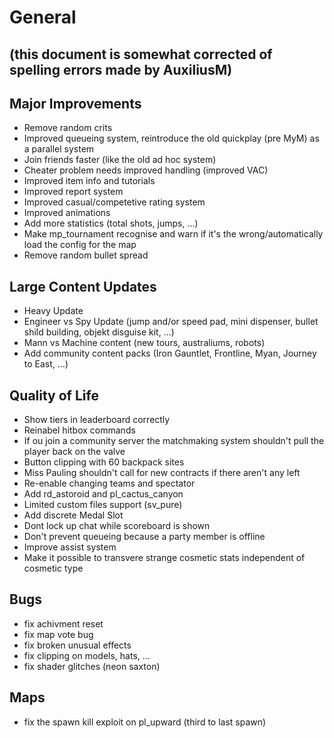 # General 
## (this document is somewhat corrected of spelling errors made by AuxiliusM)

## Major Improvements
- Remove random crits
- Improved queueing system, reintroduce the old quickplay (pre MyM) as a parallel system
- Join friends faster (like the old ad hoc system)
- Cheater problem needs improved handling (improved VAC)
- Improved item info and tutorials
- Improved report system 
- Improved casual/competetive rating system
- Improved animations
- Add more statistics (total shots, jumps, ...)
- Make mp_tournament recognise and warn if it's the wrong/automatically load the config for the map
- Remove random bullet spread 

## Large Content Updates
- Heavy Update
- Engineer vs Spy Update (jump and/or speed pad, mini dispenser, bullet shild building, objekt disguise kit, ...)
- Mann vs Machine content (new tours, australiums, robots)
- Add community content packs (Iron Gauntlet, Frontline, Myan, Journey to East, ...)

## Quality of Life
- Show tiers in leaderboard correctly
- Reinabel hitbox commands
- If ou join a community server the matchmaking system shouldn't pull the player back on the valve
- Button clipping with 60 backpack sites
- Miss Pauling shouldn't call for new contracts if there aren't any left
- Re-enable changing teams and spectator
- Add rd_astoroid and pl_cactus_canyon
- Limited custom files support (sv_pure)
- Add discrete Medal Slot
- Dont lock up chat while scoreboard is shown
- Don't prevent queueing because a party member is offline
- Improve assist system
- Make it possible to transvere strange cosmetic stats independent of cosmetic type

## Bugs
- fix achivment reset
- fix map vote bug
- fix broken unusual effects
- fix clipping on models, hats, ... 
- fix shader glitches (neon saxton)

## Maps
- fix the spawn kill exploit on pl_upward (third to last spawn)

